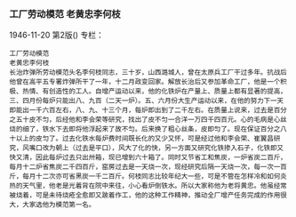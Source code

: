 ### 工厂劳动模范  老黄忠李何枝

1946-11-20
第2版()
专栏：

    工厂劳动模范
    老黄忠李何枝
    长治炸弹所劳动模范头名李何枝同志，三十岁，山西潞城人，曾在太原兵工厂干过多年。抗战后他曾在高平五专署炸弹所干了一年，十二月政变回家。解放长治后又参加革命工厂，他是一个积极、热情、有创造性的工人。自增产运动以来，他的化铁炉在产量上、质量上都有显著的提高，三、四月份每炉只能出八、九百（二天一炉）。五、六月份大生产运动以来，在他的努力下一天即能出一千六百左右，八、九、十三个月，每炉即出到了二千左右。在质量上说来，过去是百分之五十皮不匀，后经他和李会荣等研究，找出了皮不匀一合洋一万四千四百元。心的毛病是心丝烧的细了，铁水下去即将他浮起来了故不匀。后来换了粗心丝条，皮即匀了。现在保证百分之八十以上的皮匀了。过去化铁水每炉费时间既长化的又少又怀，可是经过他和李会荣、崔翼昌研究，风嘴口改为朝上（过去是平口），风大了化的快，另一方面又研究化铁掺入石子，化铁即又快又清，因此每炉过去只出卅箱，现已增到六十箱了。同时又节省工和焦炭，一炉省炭二百斤，每月十二炉省焦炭二千四百斤，窑房过去是一天烧一次，现经研究后隔一天烧一次，每一次一百斤，每月十二次亦可省黑炭一千二百斤。何枝同志比较年纪大一些，可是不管在怎样冷和如何炎热的天气里，他老是光着背在院中来往，小心看炉倒铁水。所以大家称他为老将黄忠。他虽经常被烧着，可是未待烧疮全愈即又跛着作工，他的这种工作精神，推动全厂增产任务完成的作用很大，大家选他为模范第一名。
